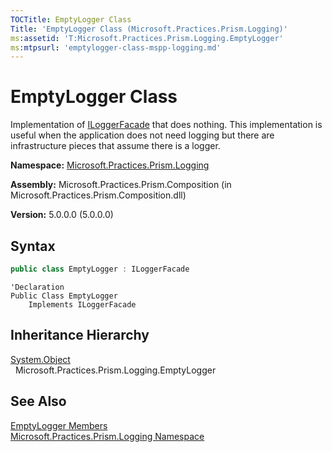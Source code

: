 ```yaml
---
TOCTitle: EmptyLogger Class
Title: 'EmptyLogger Class (Microsoft.Practices.Prism.Logging)'
ms:assetid: 'T:Microsoft.Practices.Prism.Logging.EmptyLogger'
ms:mtpsurl: 'emptylogger-class-mspp-logging.md'
---
```


# EmptyLogger Class

Implementation of [ILoggerFacade](/patterns-practices/reference/iloggerfacade-interface-mspp-logging) that does nothing. This implementation is useful when the application does not need logging but there are infrastructure pieces that assume there is a logger.

**Namespace:** [Microsoft.Practices.Prism.Logging](/patterns-practices/reference/mspp-logging-namespace)

**Assembly:** Microsoft.Practices.Prism.Composition (in Microsoft.Practices.Prism.Composition.dll)

**Version:** 5.0.0.0 (5.0.0.0)

## Syntax

```C#
public class EmptyLogger : ILoggerFacade
```
```VB
'Declaration
Public Class EmptyLogger
	Implements ILoggerFacade
```

## Inheritance Hierarchy

[System.Object](http://msdn.microsoft.com/en-us/library/e5kfa45b)  
  Microsoft.Practices.Prism.Logging.EmptyLogger

## See Also

[EmptyLogger Members](/patterns-practices/reference/emptylogger-members-mspp-logging)<br/>
[Microsoft.Practices.Prism.Logging Namespace](/patterns-practices/reference/mspp-logging-namespace)